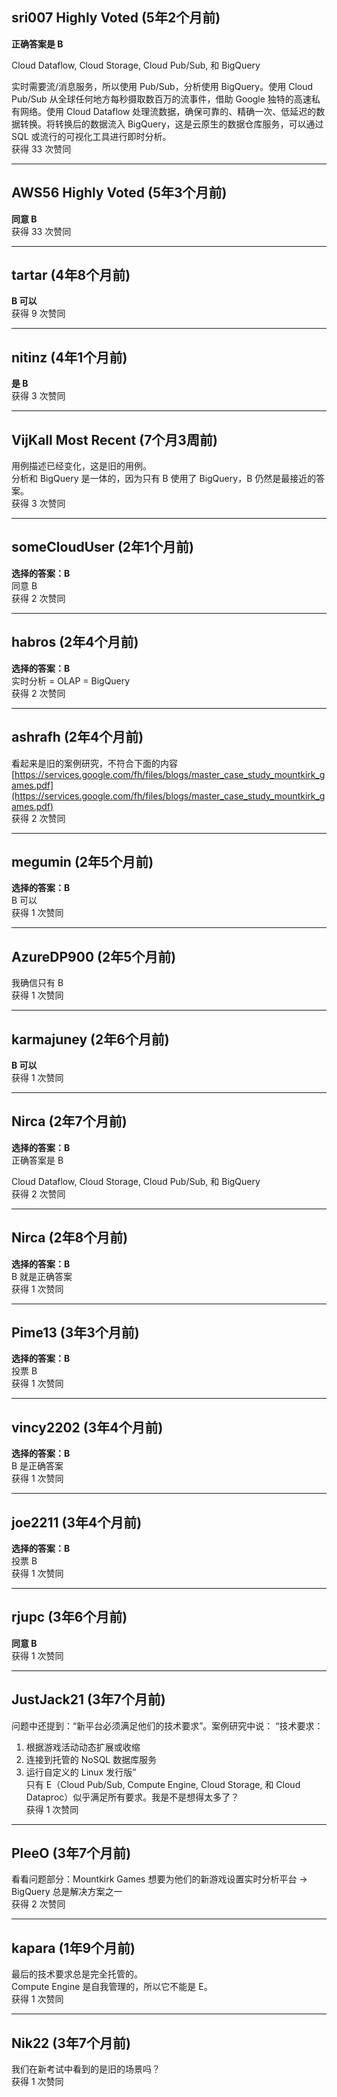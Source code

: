 ## sri007 Highly Voted (5年2个月前)
**正确答案是 B**
  
Cloud Dataflow, Cloud Storage, Cloud Pub/Sub, 和 BigQuery
  
实时需要流/消息服务，所以使用 Pub/Sub，分析使用 BigQuery。使用 Cloud Pub/Sub 从全球任何地方每秒摄取数百万的流事件，借助 Google 独特的高速私有网络。使用 Cloud Dataflow 处理流数据，确保可靠的、精确一次、低延迟的数据转换。将转换后的数据流入 BigQuery，这是云原生的数据仓库服务，可以通过 SQL 或流行的可视化工具进行即时分析。    
获得 33 次赞同

---

## AWS56 Highly Voted (5年3个月前)
**同意 B**    
获得 33 次赞同

---

## tartar (4年8个月前)
**B 可以**    
获得 9 次赞同

---

## nitinz (4年1个月前)
**是 B**    
获得 3 次赞同

---

## VijKall Most Recent (7个月3周前)  
用例描述已经变化，这是旧的用例。    
分析和 BigQuery 是一体的，因为只有 B 使用了 BigQuery，B 仍然是最接近的答案。    
获得 3 次赞同

---

## someCloudUser (2年1个月前)
**选择的答案：B**    
同意 B    
获得 2 次赞同

---

## habros (2年4个月前)
**选择的答案：B**    
实时分析 = OLAP = BigQuery    
获得 2 次赞同

---

## ashrafh (2年4个月前)  
看起来是旧的案例研究，不符合下面的内容  
[https://services.google.com/fh/files/blogs/master_case_study_mountkirk_games.pdf](https://services.google.com/fh/files/blogs/master_case_study_mountkirk_games.pdf)    
获得 2 次赞同

---

## megumin (2年5个月前)
**选择的答案：B**    
B 可以    
获得 1 次赞同

---

## AzureDP900 (2年5个月前)  
我确信只有 B    
获得 1 次赞同

---

## karmajuney (2年6个月前)
**B 可以**    
获得 1 次赞同

---

## Nirca (2年7个月前)
**选择的答案：B**    
正确答案是 B
  
Cloud Dataflow, Cloud Storage, Cloud Pub/Sub, 和 BigQuery    
获得 2 次赞同

---

## Nirca (2年8个月前)
**选择的答案：B**    
B 就是正确答案    
获得 1 次赞同

---

## Pime13 (3年3个月前)
**选择的答案：B**    
投票 B    
获得 1 次赞同

---

## vincy2202 (3年4个月前)
**选择的答案：B**    
B 是正确答案    
获得 1 次赞同

---

## joe2211 (3年4个月前)
**选择的答案：B**    
投票 B    
获得 1 次赞同

---

## rjupc (3年6个月前)
**同意 B**    
获得 1 次赞同

---

## JustJack21 (3年7个月前)  
问题中还提到：“新平台必须满足他们的技术要求”。案例研究中说：
“技术要求：  
1. 根据游戏活动动态扩展或收缩  
2. 连接到托管的 NoSQL 数据库服务  
3. 运行自定义的 Linux 发行版”  
只有 E（Cloud Pub/Sub, Compute Engine, Cloud Storage, 和 Cloud Dataproc）似乎满足所有要求。我是不是想得太多了？    
获得 1 次赞同

---

## PleeO (3年7个月前)  
看看问题部分：Mountkirk Games 想要为他们的新游戏设置实时分析平台 -> BigQuery 总是解决方案之一    
获得 2 次赞同

---

## kapara (1年9个月前)  
最后的技术要求总是完全托管的。    
Compute Engine 是自我管理的，所以它不能是 E。    
获得 1 次赞同

---

## Nik22 (3年7个月前)  
我们在新考试中看到的是旧的场景吗？    
获得 1 次赞同
